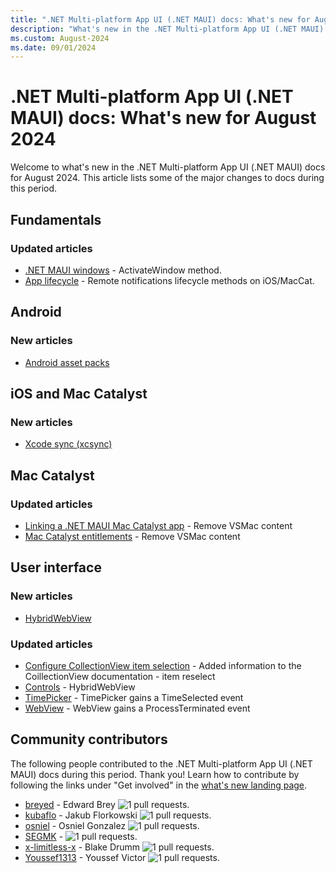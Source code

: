 ```yaml
---
title: ".NET Multi-platform App UI (.NET MAUI) docs: What's new for August 2024"
description: "What's new in the .NET Multi-platform App UI (.NET MAUI) docs for August 2024."
ms.custom: August-2024
ms.date: 09/01/2024
---
```


# .NET Multi-platform App UI (.NET MAUI) docs: What's new for August 2024

Welcome to what's new in the .NET Multi-platform App UI (.NET MAUI) docs for August 2024. This article lists some of the major changes to docs during this period.

## Fundamentals

### Updated articles

- [.NET MAUI windows](../fundamentals/windows.md) - ActivateWindow method.
- [App lifecycle](../fundamentals/app-lifecycle.md) - Remote notifications lifecycle methods on iOS/MacCat.

## Android

### New articles

- [Android asset packs](../android/asset-packs.md)

## iOS and Mac Catalyst

### New articles

- [Xcode sync (xcsync)](../macios/xcsync.md)

## Mac Catalyst

### Updated articles

- [Linking a .NET MAUI Mac Catalyst app](../mac-catalyst/linking.md) - Remove VSMac content
- [Mac Catalyst entitlements](../mac-catalyst/entitlements.md) - Remove VSMac content

## User interface

### New articles

- [HybridWebView](../user-interface/controls/hybridwebview.md)

### Updated articles

- [Configure CollectionView item selection](../user-interface/controls/collectionview/selection.md) - Added information to the CoillectionView documentation - item reselect
- [Controls](../user-interface/controls/index.md) - HybridWebView
- [TimePicker](../user-interface/controls/timepicker.md) - TimePicker gains a TimeSelected event
- [WebView](../user-interface/controls/webview.md) - WebView gains a ProcessTerminated event

## Community contributors

The following people contributed to the .NET Multi-platform App UI (.NET MAUI) docs during this period. Thank you! Learn how to contribute by following the links under "Get involved" in the [what's new landing page](index.yml).

- [breyed](https://github.com/breyed) - Edward Brey ![1 pull requests.](https://img.shields.io/badge/Merged%20Pull%20Requests-1-green)
- [kubaflo](https://github.com/kubaflo) - Jakub Florkowski ![1 pull requests.](https://img.shields.io/badge/Merged%20Pull%20Requests-1-green)
- [osniel](https://github.com/osniel) - Osniel Gonzalez ![1 pull requests.](https://img.shields.io/badge/Merged%20Pull%20Requests-1-green)
- [SEGMK](https://github.com/SEGMK) -  ![1 pull requests.](https://img.shields.io/badge/Merged%20Pull%20Requests-1-green)
- [x-limitless-x](https://github.com/x-limitless-x) - Blake Drumm ![1 pull requests.](https://img.shields.io/badge/Merged%20Pull%20Requests-1-green)
- [Youssef1313](https://github.com/Youssef1313) - Youssef Victor ![1 pull requests.](https://img.shields.io/badge/Merged%20Pull%20Requests-1-green)
